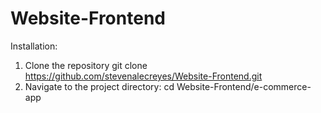 # Website-Frontend
Installation:
1. Clone the repository
git clone https://github.com/stevenalecreyes/Website-Frontend.git
2. Navigate to the project directory: 
cd Website-Frontend/e-commerce-app


